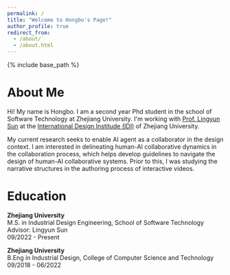 ```yaml
---
permalink: /
title: "Welcome to Hongbo's Page!"
author_profile: true
redirect_from:
  - /about/
  - /about.html
---
```


{% include base_path %}

# About Me

Hi! My name is Hongbo. I am a second year Phd student in the school of Software Technology at Zhejiang University. I'm working with [Prof. Lingyun Sun](https://scholar.google.com/citations?user=zzW8d-wAAAAJ&hl=en&oi=ao) at the [International Design Institude (IDI)](http://www.idi.zju.edu.cn) of Zhejiang University.

My current research seeks to enable AI agent as a collaborator in the design context. I am interested in delineating human-AI collaborative dynamics in the collaboration process, which helps develop guidelines to navigate the design of human-AI collaborative systems. Prior to this, I was studying the narrative structures in the authoring process of interactive videos.

<div class="separate-section common-paragraph"></div>

# Education<a id="Education"></a>

**Zhejiang University**<br>
M.S. in Industrial Design Engineering, School of Software Technology<br>
Advisor: Lingyun Sun<br>
09/2022 - Present

**Zhejiang University**<br>
B.Eng in Industrial Design, College of Computer Science and Technology<br>
09/2018 - 06/2022
